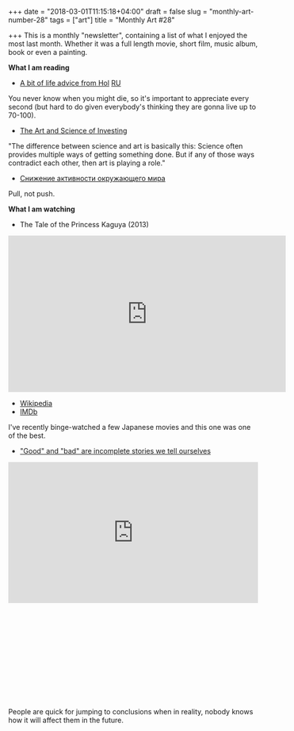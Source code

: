 +++
date = "2018-03-01T11:15:18+04:00"
draft = false
slug = "monthly-art-number-28"
tags = ["art"]
title = "Monthly Art #28"

+++
This is a monthly "newsletter", containing a list of what I enjoyed the most
last month. Whether it was a full length movie, short film, music album, book
or even a painting.

<!--more-->

**What I am reading**

* [A bit of life advice from Hol](https://www.facebook.com/hollybutcher90/posts/10213711745460694) [RU](https://lifehacker.ru/2018/01/18/a-bit-of-life-advice-from-hol/)

You never know when you might die, so it's important to appreciate every second
(but hard to do given everybody's thinking they are gonna live up to 70-100).

* [The Art and Science of Investing](http://www.collaborativefund.com/blog/the-art-and-science-of-investing/)

"The difference between science and art is basically this: Science often
provides multiple ways of getting something done. But if any of those ways
contradict each other, then art is playing a role."

* [Снижение активности окружающего мира](https://rakh.im/reduce_activity/)

Pull, not push.

**What I am watching**

* The Tale of the Princess Kaguya (2013)

<iframe width="560" height="315" src="https://www.youtube-nocookie.com/embed/ILVGna1QMkc" frameborder="0" allow="autoplay; encrypted-media" allowfullscreen></iframe>

* [Wikipedia](https://en.wikipedia.org/wiki/The_Tale_of_the_Princess_Kaguya)
* [IMDb](https://www.imdb.com/title/tt2576852/)

I've recently binge-watched a few Japanese movies and this one was one of the best.

* ["Good" and "bad" are incomplete stories we tell ourselves](https://www.ted.com/talks/heather_lanier_good_and_bad_are_incomplete_stories_we_tell_ourselves)

<div style="max-width:854px;height:480px"><div style="position:relative;height:0;padding-bottom:56.25%"><iframe src="https://embed.ted.com/talks/heather_lanier_good_and_bad_are_incomplete_stories_we_tell_ourselves" width="854" height="480" style="position:absolute;left:0;top:0;width:100%;height:100%" frameborder="0" scrolling="no" allowfullscreen></iframe></div></div>

People are quick for jumping to conclusions when in reality, nobody knows how
it will affect them in the future.
